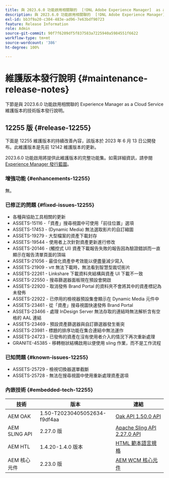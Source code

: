 ```yaml
---
title: 與 2023.6.0 功能啟用相關聯的  [!DNL Adobe Experience Manager]  as a Cloud Service 維護版本發行說明。
description: 與 2023.6.0 功能啟用相關聯的  [!DNL Adobe Experience Manager]  as a Cloud Service 維護版本發行說明。
exl-id: bb3f9a20-c304-483e-ad96-7e63bdf90723
feature: Release Information
role: Admin
source-git-commit: 90f7f6209df5f837583a7225940a5984551f6622
workflow-type: tm+mt
source-wordcount: '386'
ht-degree: 100%

---
```


# 維護版本發行說明 {#maintenance-release-notes}

下節是與 2023.6.0 功能啟用相關聯的 Experience Manager as a Cloud Service 維護版本的技術版本發行說明。

## 12255 版 {#release-12255}

下面是 12255 維護版本的持續改善內容，該版本於 2023 年 6 月 13 日公開發布。此維護版本是先前 12142 維護版本的更新。

2023.6.0 功能啟用將提供此維護版本的完整功能集。如需詳細資訊，請參閱[Experience Manager 發行藍圖](https://experienceleague.adobe.com/docs/experience-manager-release-information/aem-release-updates/update-releases-roadmap.html?lang=zh-Hant)。

### 增強功能 {#enhancements-12255}

無。

### 已修正的問題 {#fixed-issues-12255}

- 各種與協助工具相關的更新
- ASSETS-15116 -「資產」搜尋視圖中可使用「前往位置」選項
- ASSETS-17453 - (Dynamic Media) 無法選取影片的自訂縮圖
- ASSETS-19279 - 大型檔案的資產下載封存
- ASSETS-19544 - 使用者上次針對資產更新進行修改
- ASSETS-20146 - (觸控式 UI) 資產下載報告失敗的報告因為驗證錯誤而一直顯示在報告清單頁面的頂端
- ASSETS-21056 - 最佳化資產參考效能以便盡量減少寫入
- ASSETS-21909 - vtt 無法下載時，無法看到智慧型裁切影片
- ASSETS-22261 - Linkshare 下載資料夾結構與資產 UI 下載不一致
- ASSETS-22550 - 搜尋篩選器面板現在預設會開啟
- ASSETS-22920 - 取消發佈 Brand Portal 的資料夾不會將其中的資產標記為未發佈
- ASSETS-22922 - 已停用的檢視器預設集會顯示在 Dynamic Media 元件中
- ASSETS-23461 - 從「資產」搜尋視圖快速發佈 Brand Portal
- ASSETS-23466 - 處理 InDesign Server 無法存取的連結時無法解析含有空格的 AAL 連結
- ASSETS-23469 - 預設資產篩選器與自訂篩選器發生衝突
- ASSETS-23981 - 標題的排序功能在集合連結中無法運作
- ASSETS-24723 - 已發佈的資產在沒有使用者介入的情況下再次重新處理
- GRANITE-45385 - 移轉樹狀結構啟用以便使用 sling 作業，而不是工作流程

### 已知問題 {#known-issues-12255}

- ASSETS-25729 - 檢視切換器選單截斷
- ASSETS-25728 - 無法在搜尋視圖中使用重新處理資產選項

### 內嵌技術 {#embedded-tech-12255}

| 技術 | 版本 | 連結 |
|---|---|---|
| AEM OAK | 1.50-T20230405052634-f9df4aa | [Oak API 1.50.0 API](https://www.javadoc.io/doc/org.apache.jackrabbit/oak-api/1.50.0/index.html) |
| AEM SLING API | 2.27.0 版 | [Apache Sling API 2.27.0 API](https://www.javadoc.io/doc/org.apache.sling/org.apache.sling.api/latest/index.html) |
| AEM HTL | 1.4.20-1.4.0 版本 | [HTML 範本語言規格](https://github.com/adobe/htl-spec) |
| AEM 核心元件 | 2.23.0 版 | [AEM WCM 核心元件](https://github.com/adobe/aem-core-wcm-components) |
